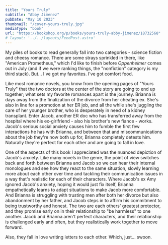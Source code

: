 ```yaml
---
title: "Yours Truly"
subtitle: "Abby Jimenez"
pubDate: "May 10 2023"
thumbnail: "/cover-yours-truly.jpg"
mediaType: "book"
url: "https://bookshop.org/p/books/yours-truly-abby-jimenez/18732568"
# layout: '../../layouts/FeedPost.astro'
---
```


My piles of books to read generally fall into two categories - science fiction and cheesy romance. There are some strays sprinkled in there, like "American Prometheus," which I'd like to finish before *Oppenheimer* comes out in July (and if we were ranking things, the "nonfiction" category is my third stack). But... I've got my favorites. I've got comfort food. 

Like most romance novels, you know from the opening pages of "Yours Truly" that the two doctors at the center of the story are going to end up together; what sets my favorite romances apart is the journey. Brianna is days away from the finalization of the divorce from her cheating ex. She's also in line for a promotion at her ER job, and all the while she's juggling the care of her younger brother, who is desperately in need of a kidney transplant. Enter Jacob, another ER doc who has transferred away from the hospital where his ex-girlfriend - also his brother's new fiance - works. Jacob's serious social anxiety causes him to fumble the first few interactions he has with Brianna, and between that and miscommunications about the job they're now both up for, Brianna completely detests him. Naturally they're perfect for each other and are going to fall in love.

One of the aspects of this book I appreciated was the nuanced depiction of Jacob's anxiety. Like many novels in the genre, the point of view switches back and forth between Brianna and Jacob so we can hear their internal monologues and see how they react to the same situation, slowly learning more about each other over time and tackling their communication issues in a way that's realistic for each of their characters. Where Jacob's ex Amy ignored Jacob's anxiety, hoping it would just fix itself, Brianna empathetically learns to adapt situations to make Jacob more comfortable. And Brianna is struggling with trusting men after both her divorce but also abandonment by her father, and Jacob steps in to affirm his commitment to being trustworthy and honest. The two are each others' greatest protector, and they promise early on in their relationship to "be harmless" to one another. Jacob and Brianna aren't perfect characters, and their relationship is challenged early and often, but they realistically work together to move forward.

Also, they fall in love writing letters to each other. Which, just... swoon. 
